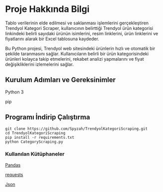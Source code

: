 # Proje Hakkında Bilgi
Tablo verilerinin elde edilmesi ve saklanması işlemlerini gerçekleştiren Trendyol Kategori Scraper, kullanıcının belirttiği Trendyol ürün kategorisi linkindeki belirli sayıdaki ürünün isimlerini, resim linklerini, ürün linklerini ve fiyatlarını alarak bir Excel tablosuna kaydeder.

Bu Python projesi, Trendyol web sitesindeki ürünlerin hızlı ve otomatik bir şekilde taranmasını sağlar. Kullanıcıların belirli bir ürün kategorisindeki ürünleri kolayca takip etmelerini, rekabet analizi yapmalarını ve fiyat değişikliklerini izlemelerini sağlar.

## Kurulum Adımları ve Gereksinimler

Python 3

pip

## Programı İndirip Çalıştırma 

```
git clone https://github.com/Spyzah/TrendyolKategoriScraping.git
cd TrendyolKategoriScraping
pip install -r requirements.txt
python CategoryScraping.py
```

### Kullanılan Kütüphaneler


[Pandas](https://github.com/pandas-dev/pandas)

[requests](https://github.com/psf/requests)

[Json](https://github.com/dpranke/pyjson5)

